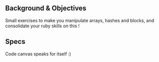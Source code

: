 ## Background & Objectives
Small exercises to make you manipulate arrays, hashes and blocks, and consolidate your ruby skills on this !

## Specs
Code canvas speaks for itself :)